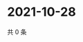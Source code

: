 # 2021-10-28

共 0 条

<!-- BEGIN WEIBO -->
<!-- 最后更新时间 Thu Oct 28 2021 12:17:52 GMT+0800 (China Standard Time) -->

<!-- END WEIBO -->
